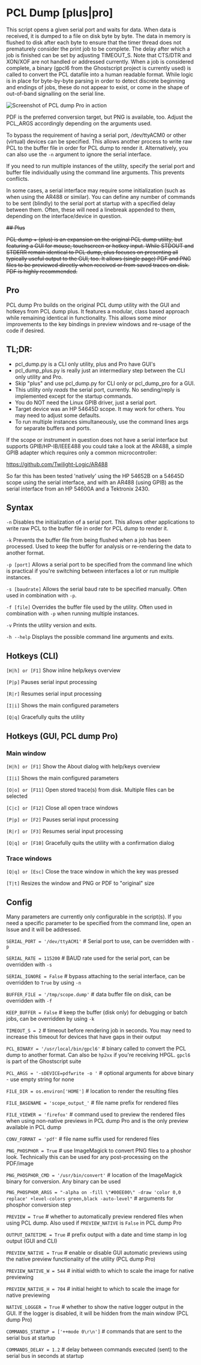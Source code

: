 #  PCL Dump [plus|pro]

 This script opens a given serial port and waits for data. When data is received, it is dumped to a file on disk byte by byte. The data in memory is flushed to disk after each byte to ensure
 that the timer thread does not prematurely consider the print job to be complete. The delay after which a job is finished can be set by adjusting TIMEOUT_S. Note that CTS/DTR and XON/XOF are not
 handled or addressed currently. When a job is considered complete, a binary (gpcl6 from the Ghostscript project is currently used) is called to convert the PCL datafile into a human
 readable format. While logic is in place for byte-by-byte parsing in order to detect discrete beginning and endings of jobs, these do not appear to exist, or come in the shape of out-of-band
 signalling on the serial line.

 ![Screenshot of PCL dump Pro in action](https://github.com/PelNet/pcl-dump/blob/916e82095b6e2bce3c606d685a1ff4a72f613091/traces/pcl_dump_pro.jpg)
 
 PDF is the preferred conversion target, but PNG is available, too. Adjust the PCL_ARGS accordingly depending on the arguments used.
 
 To bypass the requirement of having a serial port, /dev/ttyACM0 or other (virtual) devices can be specified. This allows another process to write raw PCL to the buffer file in order for PCL dump
 to render it. Alternatively, you can also use the `-n` argument to ignore the serial interface.

 If you need to run multiple instances of the utility, specify the serial port and buffer file individually using the command line arguments. This prevents conflicts.

 In some cases, a serial interface may require some initialization (such as when using the AR488 or similar). You can define any number of commands to be sent (blindly) to the serial port at startup
 with a specified delay between them. Often, these will need a linebreak appended to them, depending on the interface/device in question.

 ~~## Plus~~

 ~~PCL dump + (plus) is an expansion on the original PCL dump utility, but featuring a GUI for mouse, touchscreen or hotkey input. While STDOUT and STDERR remain identical to PCL dump, plus focuses on
 presenting all typically useful output to the GUI, too. It allows (single page) PDF and PNG files to be previewed directly when received or from saved traces on disk. PDF is highly recommended.~~

 ## Pro

 PCL dump Pro builds on the original PCL dump utility with the GUI and hotkeys from PCL dump plus. It features a modular, class based approach while remaining identical in functionality. This allows
 some minor improvements to the key bindings in preview windows and re-usage of the code if desired.


## TL;DR: 
 * pcl_dump.py is a CLI only utility, plus and Pro have GUI's 
 * pcl_dump_plus.py is really just an intermediary step between the CLI only utility and Pro.
 * Skip "plus" and use pcl_dump.py for CLI only or pcl_dump_pro for a GUI.
 * This utility only *reads* the serial port, currently. No sending/reply is implemented except for the startup commands.
 * You do NOT need the Linux GPIB driver, just a serial port. 
 * Target device was an HP 54645D scope. It may work for others. You may need to adjust some defaults.
 * To run multiple instances simultaneously, use the command lines args for separate buffers and ports.


 If the scope or instrument in question does not have a serial interface but supports GPIB/HP-IB/IEEE488 you could take a look at the AR488, a simple GPIB adapter which requires only a common 
 microcontroller:

 https://github.com/Twilight-Logic/AR488

 So far this has been tested 'natively' using the HP 54652B on a 54645D scope using the serial interface, and with an AR488 (using GPIB) as the serial interface from an HP 54600A and a Tektronix
 2430. 

 ## Syntax

 `-n`                Disables the initialization of a serial port. This allows other applications to write raw PCL to the buffer file in order for PCL dump to render it.
 
 `-k`                Prevents the buffer file from being flushed when a job has been processed. Used to keep the buffer for analysis or re-rendering the data to another format.
 
 `-p [port]`         Allows a serial port to be specified from the command line which is practical if you're switching between interfaces a lot or run multiple instances.
 
 `-s [baudrate]`     Allows the serial baud rate to be specified manually. Often used in combination with `-p`.
 
 `-f [file]`         Overrides the buffer file used by the utility. Often used in combination with `-p` when running multiple instances.
 
 `-v`                Prints the utility version and exits.
 
 `-h --help`         Displays the possible command line arguments and exits.
 

 ## Hotkeys (CLI)

`[H|h] or [F1]`      Show inline help/keys overview

`[P|p]`              Pauses serial input processing

`[R|r]`              Resumes serial input processing

`[I|i]`              Shows the main configured parameters

`[Q|q]`              Gracefully quits the utility


 ## Hotkeys (GUI, PCL dump Pro)

 ### Main window
`[H|h] or [F1]`      Show the About dialog with help/keys overview

`[I|i]`              Shows the main configured parameters

`[O|o] or [F11]`     Open stored trace(s) from disk. Multiple files can be selected

`[C|c] or [F12]`     Close all open trace windows

`[P|p] or [F2]`      Pauses serial input processing

`[R|r] or [F3]`      Resumes serial input processing

`[Q|q] or [F10]`     Gracefully quits the utility with a confirmation dialog


 ### Trace windows
 `[Q|q] or [Esc]`    Close the trace window in which the key was pressed
 
 `[T|t]`             Resizes the window and PNG or PDF to "original" size


 ## Config

 Many parameters are currently only configurable in the script(s). If you need a specific parameter to be specified from the command line, open an Issue and it will be addressed. 

 `SERIAL_PORT = '/dev/ttyACM1'`                  # Serial port to use, can be overridden with `-p`
 
 `SERIAL_RATE = 115200`                          # BAUD rate used for the serial port, can be overridden with `-s`
 
 `SERIAL_IGNORE = False`                         # bypass attaching to the serial interface, can be overridden to `True` by using `-n`
 
 `BUFFER_FILE = '/tmp/scope.dump'`               # data buffer file on disk, can be overridden with `-f`
 
 `KEEP_BUFFER = False`                           # keep the buffer (disk only) for debugging or batch jobs, can be overridden by using `-k`
 
 `TIMEOUT_S = 2`                                 # timeout before rendering job in seconds. You may need to increase this timeout for devices that have gaps in their output
 
 `PCL_BINARY = '/usr/local/bin/gpcl6'`           # binary called to convert the PCL dump to another format. Can also be `hp2xx` if you're receiving HPGL. `gpcl6` is part of the Ghostscript suite
 
 `PCL_ARGS = '-sDEVICE=pdfwrite -o '`            # optional arguments for above binary - use empty string for none
 
 `FILE_DIR = os.environ['HOME']`                 # location to render the resulting files
 
 `FILE_BASENAME = 'scope_output_'`               # file name prefix for rendered files
 
 `FILE_VIEWER = 'firefox'`                       # command used to preview the rendered files when using non-native previews in PCL dump Pro and is the only preview available in PCL dump
 
 `CONV_FORMAT = 'pdf'`                           # file name suffix used for rendered files
 
 `PNG_PHOSPHOR = True`                           # use ImageMagick to convert PNG files to a phoshor look. Technically this can be used for any post-processing on the PDF/image
 
 `PNG_PHOSPHOR_CMD = '/usr/bin/convert'`         # location of the ImageMagick binary for conversion. Any binary can be used
 
 `PNG_PHOSPHOR_ARGS = "-alpha on -fill \"#00EE00\" -draw 'color 0,0 replace' +level-colors green,black -auto-level"`  # arguments for phosphor conversion step
 
 `PREVIEW = True`                                # whether to automatically preview rendered files when using PCL dump. Also used if `PREVIEW_NATIVE` is `False` in PCL dump Pro
 
 `OUTPUT_DATETIME = True`                        # prefix output with a date and time stamp in log output (GUI and CLI)
 
 `PREVIEW_NATIVE = True`                         # enable or disable GUI automatic previews using the native preview functionality of the utility (PCL dump Pro)
 
 `PREVIEW_NATIVE_W = 544`                        # initial width to which to scale the image for native previewing 
 
 `PREVIEW_NATIVE_H = 704`                        # initial height to which to scale the image for native previewing
 
 `NATIVE_LOGGER = True`                          # whether to show the native logger output in the GUI. If the logger is disabled, it will be hidden from the main window (PCL dump Pro)
 
 `COMMANDS_STARTUP = ['++mode 0\r\n']`           # commands that are sent to the serial bus at startup
 
 `COMMANDS_DELAY = 1.2`                          # delay between commands executed (sent) to the serial bus in seconds at startup

